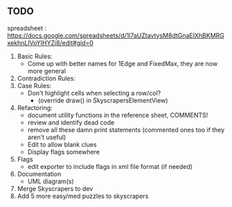 ## TODO

spreadsheet : https://docs.google.com/spreadsheets/d/1l7aUZtavtysM8dtGnaEIXhBKMRGxekhnLIVoYIHYZi8/edit#gid=0

 1. Basic Rules:
    - Come up with better names for 1Edge and FixedMax, they are now more general
 2. Contradiction Rules:
 3. Case Rules:
    - Don't highlight cells when selecting a row/col? 
      - (override draw() in SkyscrapersElementView)
 4. Refactoring:
    - document utility functions in the reference sheet, COMMENTS!
    - review and identify dead code
    - remove all these damn print statements (commented ones too if they aren't useful)
    - Edit to allow blank clues
    - Display flags somewhere
 5. Flags
    - edit exporter to include flags in xml file format (if needed)
 6. Documentation
    - UML diagram(s)
 7. Merge Skyscrapers to dev
 8. Add 5 more easy/med puzzles to skyscrapers